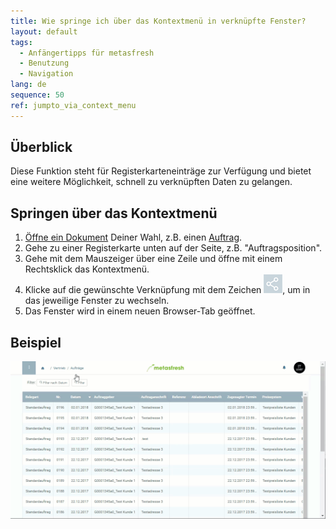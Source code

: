 ```yaml
---
title: Wie springe ich über das Kontextmenü in verknüpfte Fenster?
layout: default
tags:
  - Anfängertipps für metasfresh
  - Benutzung
  - Navigation
lang: de
sequence: 50
ref: jumpto_via_context_menu
---
```


## Überblick
Diese Funktion steht für Registerkarteneinträge zur Verfügung und bietet eine weitere Möglichkeit, schnell zu verknüpften Daten zu gelangen.

## Springen über das Kontextmenü
1. [Öffne ein Dokument](Menu) Deiner Wahl, z.B. einen [Auftrag](Auftrag_erfassen).
1. Gehe zu einer Registerkarte unten auf der Seite, z.B. "Auftragsposition".
1. Gehe mit dem Mauszeiger über eine Zeile und öffne mit einem Rechtsklick das Kontextmenü.
1. Klicke auf die gewünschte Verknüpfung mit dem Zeichen ![](assets/related_docs_fork.png), um in das jeweilige Fenster zu wechseln.
1. Das Fenster wird in einem neuen Browser-Tab geöffnet.

## Beispiel
![](assets/Springezu_Kontexmenu.gif)
